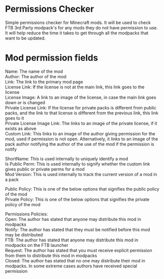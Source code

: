Permissions Checker
===================

Simple permissions checker for Minecraft mods. It will be used to check FTB 3rd Party modpack's for any mods they do not have permission to use. It will help reduce the time it takes to get through all the modpacks that want to be updated.


Mod permission fields
=====================

Name: The name of the mod  
Author: The author of the mod  
Link: The link to the primary mod page  
License Link: If the license is not at the main link, this link goes to the license  
License Image: A link to an image of the license, in case the main link goes down or is changed  
Private License Link: If the license for private packs is different from public packs, and the link to that license is different from the previous link, this link goes to it  
Private License Image Link: The links to an image of the private license, if it exists as above  
Custom Link: This links to an image of the author giving permission for the mod, used if permission is not open. Alternatively, it links to an image of the pack author notifying the author of the use of the mod if the permission is notify  

ShortName: This is used internally to uniquely identify a mod  
Is Public Perm: This is used internally to signify whether the custom link gives public or private perms for a mod  
Mod Version: This is used internally to track the current version of a mod in a pack  

Public Policy: This is one of the below options that signifies the public policy of the mod  
Private Policy: This is one of the below options that signifies the private policy of the mod  

Permissions Policies:  
Open: The author has stated that anyone may distribute this mod in modpacks  
Notify: The author has stated that they must be notified before this mod may be distributed  
FTB: The author has stated that anyone may distribute this mod in modpacks on the FTB launcher  
Request: The author has stated that you must receive explicit permission from them to distribute this mod in modpacks  
Closed: The author has stated that no one may distribute their mod in modpacks. In some extreme cases authors have received special permission  